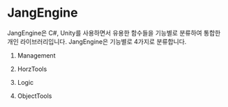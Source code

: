 # JangEngine

JangEngine은 C#, Unity를 사용하면서 유용한 함수들을 기능별로 분류하여 통합한 개인 라이브러리입니다.
JangEngine은 기능별로 4가지로 분류합니다.

1. Management

2. HorzTools

3. Logic

4. ObjectTools
